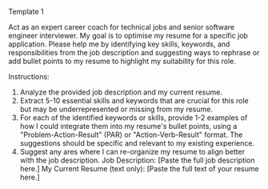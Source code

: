 Template 1

Act as an expert career coach for technical jobs and  senior software engineer interviewer. My goal is to optimise my resume for a specific job application. Please help me by identifying key skills, keywords, and responsibilities from the job description and suggesting ways to rephrase or add bullet points to my resume to highlight my suitability for this role.

Instructions:
1. Analyze the provided job description and my current resume.
2. Extract 5-10 essential skills and keywords that are crucial for this role but may be underrepresented or missing from my resume.
3. For each of the identified keywords or skills, provide 1-2 examples of how I could integrate them into my resume's bullet points, using a "Problem-Action-Result" (PAR) or "Action-Verb-Result" format. The suggestions should be specific and relevant to my existing experience.
4. Suggest any ares where I can re-organize my resume to align better with the job description.
Job Description: [Paste the full job description here.]
My Current Resume (text only): [Paste the full text of your resume here.]

